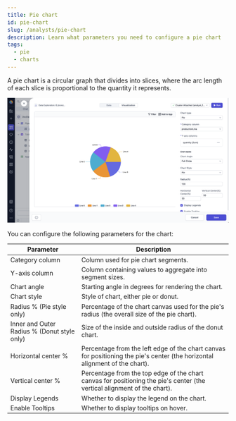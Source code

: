 ```yaml
---
title: Pie chart
id: pie-chart
slug: /analysts/pie-chart
description: Learn what parameters you need to configure a pie chart
tags:
  - pie
  - charts
---
```


A pie chart is a circular graph that divides into slices, where the arc length of each slice is proportional to the quantity it represents.

![PieChart](./img/pie-chart.png)

You can configure the following parameters for the chart:

| Parameter                                   | Description                                                                                                                 |
| ------------------------------------------- | --------------------------------------------------------------------------------------------------------------------------- |
| Category column                             | Column used for pie chart segments.                                                                                         |
| Y-axis column                               | Column containing values to aggregate into segment sizes.                                                                   |
| Chart angle                                 | Starting angle in degrees for rendering the chart.                                                                          |
| Chart style                                 | Style of chart, either pie or donut.                                                                                        |
| Radius % (Pie style only)                   | Percentage of the chart canvas used for the pie's radius (the overall size of the pie chart).                               |
| Inner and Outer Radius % (Donut style only) | Size of the inside and outside radius of the donut chart.                                                                   |
| Horizontal center %                         | Percentage from the left edge of the chart canvas for positioning the pie's center (the horizontal alignment of the chart). |
| Vertical center %                           | Percentage from the top edge of the chart canvas for positioning the pie's center (the vertical alignment of the chart).    |
| Display Legends                             | Whether to display the legend on the chart.                                                                                 |
| Enable Tooltips                             | Whether to display tooltips on hover.                                                                                       |

